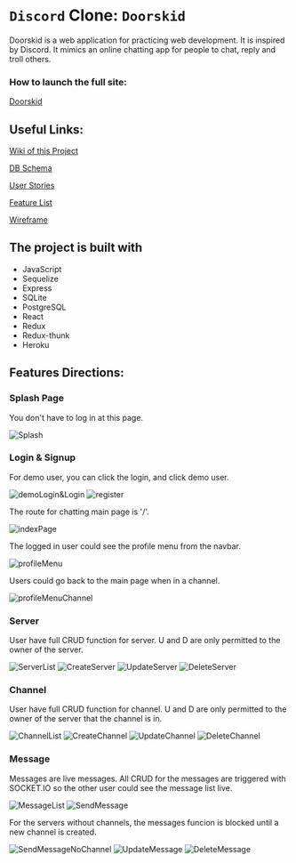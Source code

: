 #  `Discord` Clone: `Doorskid`

Doorskid is a web application for practicing web development. It is inspired by Discord. It mimics an online chatting app for people to chat, reply and troll others.

### How to launch the full site:
[Doorskid](https://heng-doorskid.herokuapp.com/)

## Useful Links:
[Wiki of this Project](https://github.com/zerotume/Doorskid/wiki)

[DB Schema](https://github.com/zerotume/Doorskid/wiki/Database-Schema)

[User Stories](https://github.com/zerotume/Doorskid/wiki/User-Stories)

[Feature List](https://github.com/zerotume/Doorskid/wiki/Feature-List)

<!-- [Backend API Routes](https://github.com/Jaircarbajal91/swEtsy/wiki/Backend-API-Routes)

[Frontend API Routes](https://github.com/Jaircarbajal91/swEtsy/wiki/Frontend-Routes)

[Redux Store Shape](https://github.com/Jaircarbajal91/swEtsy/wiki/Redux-Store-Shape) -->

[Wireframe](https://github.com/zerotume/Doorskid/wiki/Wireframe)

## The project is built with
* JavaScript
* Sequelize
* Express
* SQLite
* PostgreSQL
* React
* Redux
* Redux-thunk
* Heroku


## Features Directions:

### Splash Page

You don't have to log in at this page.

![Splash](./feature_screenshots/Splash.JPG)

### Login & Signup

For demo user, you can click the login, and click demo user.



![demoLogin&Login](./feature_screenshots/demologin.JPG)
![register](./feature_screenshots/register.JPG)

The route for chatting main page is '/'.

![indexPage](./feature_screenshots/mainpage.JPG)

The logged in user could see the profile menu from the navbar.

![profileMenu](./feature_screenshots/profileMenu.JPG)

Users could go back to the main page when in a channel.

![profileMenuChannel](./feature_screenshots/profileMenuChannel.JPG)

### Server

User have full CRUD function for server. U and D are only permitted to the owner of the server.

![ServerList](./feature_screenshots/ServerList.JPG)
![CreateServer](./feature_screenshots/CreateServer.JPG)
![UpdateServer](./feature_screenshots/UpdateServer.JPG)
![DeleteServer](./feature_screenshots/DeleteServer.JPG)


### Channel

User have full CRUD function for channel. U and D are only permitted to the owner of the server that the channel is in.

![ChannelList](./feature_screenshots/ChannelList.JPG)
![CreateChannel](./feature_screenshots/CreateChannel.JPG)
![UpdateChannel](./feature_screenshots/UpdateChannel.JPG)
![DeleteChannel](./feature_screenshots/DeleteChannel.JPG)

### Message

Messages are live messages. All CRUD for the messages are triggered with SOCKET.IO so the other user could see the message list live.

![MessageList](./feature_screenshots/MessageList.JPG)
![SendMessage](./feature_screenshots/SendMessage.JPG)

For the servers without channels, the messages funcion is blocked until a new channel is created.

![SendMessageNoChannel](./feature_screenshots/SendMessageNoChannel.JPG)
![UpdateMessage](./feature_screenshots/UpdateMessage.JPG)
![DeleteMessage](./feature_screenshots/DeleteMessage.JPG)
